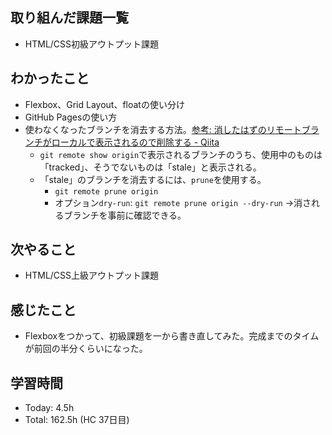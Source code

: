 ## 取り組んだ課題一覧
- HTML/CSS初級アウトプット課題
## わかったこと
- Flexbox、Grid Layout、floatの使い分け
- GitHub Pagesの使い方
- 使わなくなったブランチを消去する方法。[参考: 消したはずのリモートブランチがローカルで表示されるので削除する - Qiita](https://qiita.com/nantekkotai/items/0ca7c9e850eff65aaf66)
    - `git remote show origin`で表示されるブランチのうち、使用中のものは「tracked」、そうでないものは「stale」と表示される。
    - 「stale」のブランチを消去するには、`prune`を使用する。
      - `git remote prune origin`
      - オプション`dry-run`: `git remote prune origin --dry-run` →消されるブランチを事前に確認できる。
## 次やること
- HTML/CSS上級アウトプット課題
## 感じたこと
- Flexboxをつかって、初級課題を一から書き直してみた。完成までのタイムが前回の半分くらいになった。
## 学習時間
- Today: 4.5h 
- Total: 162.5h (HC 37日目)

